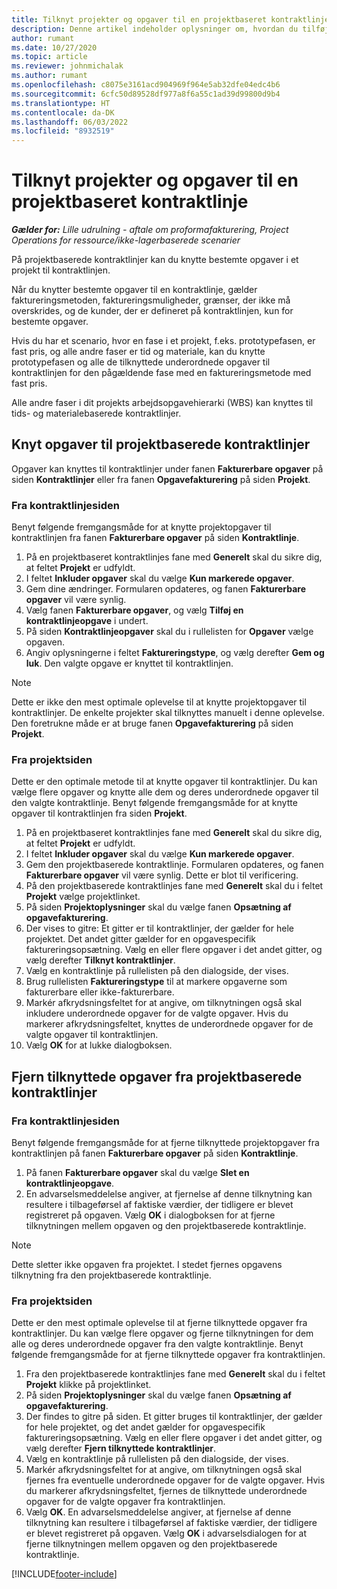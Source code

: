 ```yaml
---
title: Tilknyt projekter og opgaver til en projektbaseret kontraktlinje - lille
description: Denne artikel indeholder oplysninger om, hvordan du tilføjer og fjerner projekter og opgaver på en kontraktlinje.
author: rumant
ms.date: 10/27/2020
ms.topic: article
ms.reviewer: johnmichalak
ms.author: rumant
ms.openlocfilehash: c8075e3161acd904969f964e5ab32dfe04edc4b6
ms.sourcegitcommit: 6cfc50d89528df977a8f6a55c1ad39d99800d9b4
ms.translationtype: HT
ms.contentlocale: da-DK
ms.lasthandoff: 06/03/2022
ms.locfileid: "8932519"
---
```

# <a name="map-projects-and-tasks-to-a-project-based-contract-line"></a>Tilknyt projekter og opgaver til en projektbaseret kontraktlinje 

_**Gælder for:** Lille udrulning - aftale om proformafakturering, Project Operations for ressource/ikke-lagerbaserede scenarier_

På projektbaserede kontraktlinjer kan du knytte bestemte opgaver i et projekt til kontraktlinjen.

Når du knytter bestemte opgaver til en kontraktlinje, gælder faktureringsmetoden, faktureringsmuligheder, grænser, der ikke må overskrides, og de kunder, der er defineret på kontraktlinjen, kun for bestemte opgaver.

Hvis du har et scenario, hvor en fase i et projekt, f.eks. prototypefasen, er fast pris, og alle andre faser er tid og materiale, kan du knytte prototypefasen og alle de tilknyttede underordnede opgaver til kontraktlinjen for den pågældende fase med en faktureringsmetode med fast pris.

Alle andre faser i dit projekts arbejdsopgavehierarki (WBS) kan knyttes til tids- og materialebaserede kontraktlinjer.

## <a name="associate-tasks-to-project-based-contract-lines"></a>Knyt opgaver til projektbaserede kontraktlinjer

Opgaver kan knyttes til kontraktlinjer under fanen **Fakturerbare opgaver** på siden **Kontraktlinjer** eller fra fanen **Opgavefakturering** på siden **Projekt**.

### <a name="from-the-contract-line-page"></a>Fra kontraktlinjesiden

Benyt følgende fremgangsmåde for at knytte projektopgaver til kontraktlinjen fra fanen **Fakturerbare opgaver** på siden **Kontraktlinje**.

1. På en projektbaseret kontraktlinjes fane med **Generelt** skal du sikre dig, at feltet **Projekt** er udfyldt.
2. I feltet **Inkluder opgaver** skal du vælge **Kun markerede opgaver**.
3. Gem dine ændringer. Formularen opdateres, og fanen **Fakturerbare opgaver** vil være synlig.
4. Vælg fanen **Fakturerbare opgaver**, og vælg **Tilføj en kontraktlinjeopgave** i undert.
5. På siden **Kontraktlinjeopgaver** skal du i rullelisten for **Opgaver** vælge opgaven. 
6. Angiv oplysningerne i feltet **Faktureringstype**, og vælg derefter **Gem og luk**. Den valgte opgave er knyttet til kontraktlinjen.

> [!NOTE]
> Dette er ikke den mest optimale oplevelse til at knytte projektopgaver til kontraktlinjer. De enkelte projekter skal tilknyttes manuelt i denne oplevelse. Den foretrukne måde er at bruge fanen **Opgavefakturering** på siden **Projekt**.

### <a name="from-the-project-page"></a>Fra projektsiden

Dette er den optimale metode til at knytte opgaver til kontraktlinjer. Du kan vælge flere opgaver og knytte alle dem og deres underordnede opgaver til den valgte kontraktlinje. Benyt følgende fremgangsmåde for at knytte opgaver til kontraktlinjen fra siden **Projekt**.

1. På en projektbaseret kontraktlinjes fane med **Generelt** skal du sikre dig, at feltet **Projekt** er udfyldt.
2. I feltet **Inkluder opgaver** skal du vælge **Kun markerede opgaver**.
3. Gem den projektbaserede kontraktlinje. Formularen opdateres, og fanen **Fakturerbare opgaver** vil være synlig. Dette er blot til verificering.
4. På den projektbaserede kontraktlinjes fane med **Generelt** skal du i feltet **Projekt** vælge projektlinket.
5. På siden **Projektoplysninger** skal du vælge fanen **Opsætning af opgavefakturering**.
6. Der vises to gitre: Et gitter er til kontraktlinjer, der gælder for hele projektet. Det andet gitter gælder for en opgavespecifik faktureringsopsætning. Vælg en eller flere opgaver i det andet gitter, og vælg derefter **Tilknyt kontraktlinjer**.
7. Vælg en kontraktlinje på rullelisten på den dialogside, der vises.
8. Brug rullelisten **Faktureringstype** til at markere opgaverne som fakturerbare eller ikke-fakturerbare.
9. Markér afkrydsningsfeltet for at angive, om tilknytningen også skal inkludere underordnede opgaver for de valgte opgaver. Hvis du markerer afkrydsningsfeltet, knyttes de underordnede opgaver for de valgte opgaver til kontraktlinjen.
10. Vælg **OK** for at lukke dialogboksen.

## <a name="unassociate-tasks-from-project-based-contract-lines"></a>Fjern tilknyttede opgaver fra projektbaserede kontraktlinjer

### <a name="from-the-contract-line-page"></a>Fra kontraktlinjesiden

Benyt følgende fremgangsmåde for at fjerne tilknyttede projektopgaver fra kontraktlinjen på fanen **Fakturerbare opgaver** på siden **Kontraktlinje**.

1. På fanen **Fakturerbare opgaver** skal du vælge **Slet en kontraktlinjeopgave**.
2. En advarselsmeddelelse angiver, at fjernelse af denne tilknytning kan resultere i tilbageførsel af faktiske værdier, der tidligere er blevet registreret på opgaven. Vælg **OK** i dialogboksen for at fjerne tilknytningen mellem opgaven og den projektbaserede kontraktlinje. 

> [!NOTE]
> Dette sletter ikke opgaven fra projektet. I stedet fjernes opgavens tilknytning fra den projektbaserede kontraktlinje.

### <a name="from-the-project-page"></a>Fra projektsiden

Dette er den mest optimale oplevelse til at fjerne tilknyttede opgaver fra kontraktlinjer. Du kan vælge flere opgaver og fjerne tilknytningen for dem alle og deres underordnede opgaver fra den valgte kontraktlinje. Benyt følgende fremgangsmåde for at fjerne tilknyttede opgaver fra kontraktlinjen.

1. Fra den projektbaserede kontraktlinjes fane med **Generelt** skal du i feltet **Projekt** klikke på projektlinket.
2. På siden **Projektoplysninger** skal du vælge fanen **Opsætning af opgavefakturering**.
3. Der findes to gitre på siden. Et gitter bruges til kontraktlinjer, der gælder for hele projektet, og det andet gælder for opgavespecifik faktureringsopsætning. Vælg en eller flere opgaver i det andet gitter, og vælg derefter **Fjern tilknyttede kontraktlinjer**.
4. Vælg en kontraktlinje på rullelisten på den dialogside, der vises.
5. Markér afkrydsningsfeltet for at angive, om tilknytningen også skal fjernes fra eventuelle underordnede opgaver for de valgte opgaver. Hvis du markerer afkrydsningsfeltet, fjernes de tilknyttede underordnede opgaver for de valgte opgaver fra kontraktlinjen.
6. Vælg **OK**. En advarselsmeddelelse angiver, at fjernelse af denne tilknytning kan resultere i tilbageførsel af faktiske værdier, der tidligere er blevet registreret på opgaven. Vælg **OK** i advarselsdialogen for at fjerne tilknytningen mellem opgaven og den projektbaserede kontraktlinje.


[!INCLUDE[footer-include](../../includes/footer-banner.md)]
